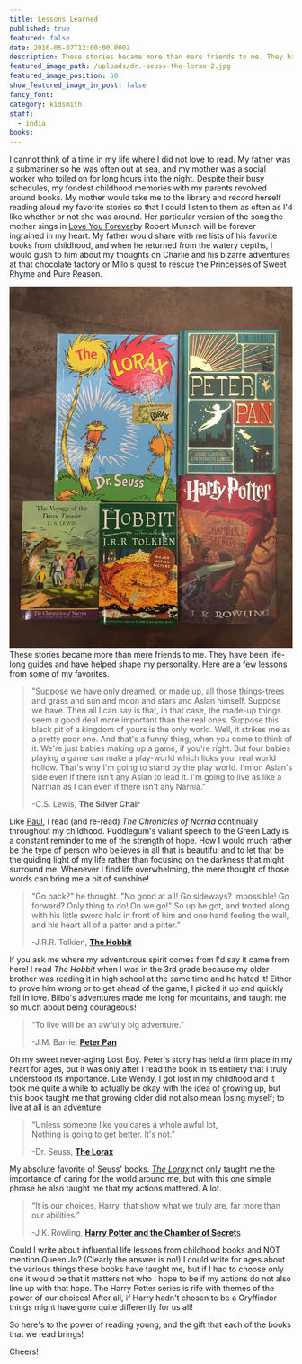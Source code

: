 ```yaml
---
title: Lessons Learned
published: true
featured: false
date: 2016-05-07T12:00:00.000Z
description: These stories became more than mere friends to me. They have been life-long guides and have helped shape my personality. Here are a few lessons from some of my favorites.
featured_image_path: /uploads/dr.-seuss-the-lorax-2.jpg
featured_image_position: 50
show_featured_image_in_post: false
fancy_font:
category: kidsmith
staff:
  - india
books:
---
```



I cannot think of a time in my life where I did not love to read. My father was a submariner so he was often out at sea, and my mother was a social worker who toiled on for long hours into the night. Despite their busy schedules, my fondest childhood memories with my parents revolved around books. My mother would take me to the library and record herself reading aloud my favorite stories so that I could listen to them as often as I'd like whether or not she was around. Her particular version of the song the mother sings in [Love You Forever](http://www.brooklinebooksmith-shop.com/book/9780920668375)by Robert Munsch will be forever ingrained in my heart. My father would share with me lists of his favorite books from childhood, and when he returned from the watery depths, I would gush to him about my thoughts on Charlie and his bizarre adventures at that chocolate factory or Milo's quest to rescue the Princesses of Sweet Rhyme and Pure Reason.

![](/uploads/versions/india-blog---x----2248-2871x---.jpg)These stories became more than mere friends to me. They have been life-long guides and have helped shape my personality. Here are a few lessons from some of my favorites.

> "Suppose we have only dreamed, or made up, all those things-trees and grass and sun and moon and stars and Aslan himself. Suppose we have. Then all I can say is that, in that case, the made-up things seem a good deal more important than the real ones. Suppose this black pit of a kingdom of yours is the only world. Well, it strikes me as a pretty poor one. And that's a funny thing, when you come to think of it. We're just babies making up a game, if you're right. But four babies playing a game can make a play-world which licks your real world hollow. That's why I'm going to stand by the play world. I'm on Aslan's side even if there isn't any Aslan to lead it. I'm going to live as like a Narnian as I can even if there isn't any Narnia."
>
> -C.S. Lewis, **The Silver Chair**

Like [Paul](http://www.brooklinebooksmith.com/2016/05/04/this-ones-going-out-to-your-moms/), I read (and re-read) *The Chronicles of Narnia* continually throughout my childhood. Puddlegum's valiant speech to the Green Lady is a constant reminder to me of the strength of hope. How I would much rather be the type of person who believes in all that is beautiful and to let that be the guiding light of my life rather than focusing on the darkness that might surround me. Whenever I find life overwhelming, the mere thought of those words can bring me a bit of sunshine!

> “Go back?" he thought. "No good at all! Go sideways? Impossible! Go forward? Only thing to do! On we go!" So up he got, and trotted along with his little sword held in front of him and one hand feeling the wall, and his heart all of a patter and a pitter.”
>
> -J.R.R. Tolkien, [**The Hobbit**](http://www.brooklinebooksmith-shop.com/book/9780618260300)

If you ask me where my adventurous spirit comes from I'd say it came from here! I read *The Hobbit* when I was in the 3rd grade because my older brother was reading it in high school at the same time and he hated it! Either to prove him wrong or to get ahead of the game, I picked it up and quickly fell in love. Bilbo's adventures made me long for mountains, and taught me so much about being courageous!

> “To live will be an awfully big adventure.”
>
> -J.M. Barrie, [**Peter Pan**](http://www.brooklinebooksmith-shop.com/book/9780062362223)

Oh my sweet never-aging Lost Boy. Peter's story has held a firm place in my heart for ages, but it was only after I read the book in its entirety that I truly understood its importance. Like Wendy, I got lost in my childhood and it took me quite a while to actually be okay with the idea of growing up, but this book taught me that growing older did not also mean losing myself; to live at all is an adventure.

> “Unless someone like you cares a whole awful lot,
> <br>Nothing is going to get better. It's not.”
>
> -Dr. Seuss, [**The Lorax**](http://www.brooklinebooksmith-shop.com/book/9780394823379)

My absolute favorite of Seuss' books. [*The Lorax*](http://www.brooklinebooksmith-shop.com/book/9780394823379) not only taught me the importance of caring for the world around me, but with this one simple phrase he also taught me that my actions mattered. A lot.

> “It is our choices, Harry, that show what we truly are, far more than our abilities.”
>
> -J.K. Rowling, [**Harry Potter and the Chamber of Secret**s](http://www.brooklinebooksmith-shop.com/book/9780439064873)

Could I write about influential life lessons from childhood books and NOT mention Queen Jo? (Clearly the answer is no!) I could write for ages about the various things these books have taught me, but if I had to choose only one it would be that it matters not who I hope to be if my actions do not also line up with that hope. The Harry Potter series is rife with themes of the power of our choices! After all, if Harry hadn't chosen to be a Gryffindor things might have gone quite differently for us all!

So here's to the power of reading young, and the gift that each of the books that we read brings!

Cheers!